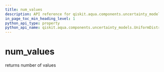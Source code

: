 ```yaml
---
title: num_values
description: API reference for qiskit.aqua.components.uncertainty_models.UniformDistribution.num_values
in_page_toc_min_heading_level: 1
python_api_type: property
python_api_name: qiskit.aqua.components.uncertainty_models.UniformDistribution.num_values
---
```


# num\_values

returns number of values

